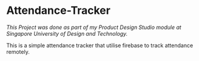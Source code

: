 # Attendance-Tracker
*This Project was done as part of my Product Design Studio module at Singapore University of Design and Technology.*

This is a simple attendance tracker that utilise firebase to track attendance remotely. 
